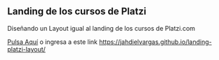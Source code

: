 ## Landing de los cursos de Platzi

Diseñando un Layout igual al landing de los cursos de Platzi.com

[Pulsa Aquí](https://jahdielvargas.github.io/landing-platzi-layout/) o ingresa a este link https://jahdielvargas.github.io/landing-platzi-layout/
